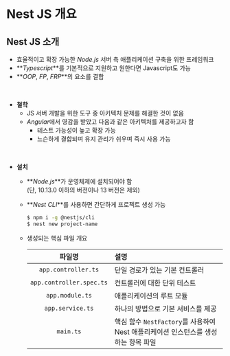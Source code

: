 # Nest JS 개요

## **Nest JS 소개**

- 효율적이고 확장 가능한 _Node.js_ 서버 측 애플리케이션 구축을 위한 프레임워크
- **_Typescript_**를 기본적으로 지원하고 원한다면 Javascript도 가능
- **_OOP_, _FP_, _FRP_**의 요소를 결합

<br>

- **철학**
  - JS 서버 개발을 위한 도구 중 아키텍처 문제를 해결한 것이 없음
  - *Angular*에서 영감을 받았고 다음과 같은 아키텍처를 제공하고자 함
    - 테스트 가능성이 높고 확장 가능
    - 느슨하게 결합되며 유지 관리가 쉬우며 즉시 사용 가능

<br>

- **설치**

  - **_Node.js_**가 운영체제에 설치되어야 함<br>(단, 10.13.0 이하의 버전이나 13 버전은 제외)
  - **_Nest CLI_**를 사용하면 간단하게 프로젝트 생성 가능
    ```sh
    $ npm i -g @nestjs/cli
    $ nest new project-name
    ```
  - 생성되는 핵심 파일 개요

    |          파일명          | 설명                                                                               |
    | :----------------------: | :--------------------------------------------------------------------------------- |
    |   `app.controller.ts`    | 단일 경로가 있는 기본 컨트롤러                                                     |
    | `app.controller.spec.ts` | 컨트롤러에 대한 단위 테스트                                                        |
    |     `app.module.ts`      | 애플리케이션의 루트 모듈                                                           |
    |     `app.service.ts`     | 하나의 방법으로 기본 서비스를 제공                                                 |
    |        `main.ts`         | 핵심 함수 `NestFactory`를 사용하여 Nest 애플리케이션 인스턴스를 생성하는 항목 파일 |
